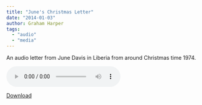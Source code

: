 ```yaml
---
title: "June's Christmas Letter"
date: "2014-01-03"
author: Graham Harper
tags:
  - "audio"
  - "media"
---
```


An audio letter from June Davis in Liberia from around Christmas time 1974.

<audio controls src="https://f001.backblazeb2.com/file/harperfamily-media/junes-christmas-letter.mp3"></audio>

[Download](https://f001.backblazeb2.com/file/harperfamily-media/junes-christmas-letter.mp3)
